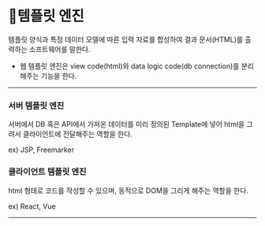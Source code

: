 # 🎈템플릿 엔진
템플릿 양식과 특정 데이터 모델에 따른 입력 자료를 합성하여 결과 문서(HTML)를 출력하는 소프트웨어를 말한다.
- 웹 템플릿 엔진은 view code(html)와 data logic code(db connection)를 분리해주는 기능을 한다.

-----

### 서버 템플릿 엔진
서버에서 DB 혹은 API에서 가져온 데이터를 미리 정의된 Template에 넣어 html을 그려서 클라이언트에 전달해주는 역할을 한다.

ex) JSP, Freemarker

### 클라이언트 템플릿 엔진
html 형태로 코드를 작성할 수 있으며, 동적으로 DOM을 그리게 해주는 역할을 한다.

ex) React, Vue

----
